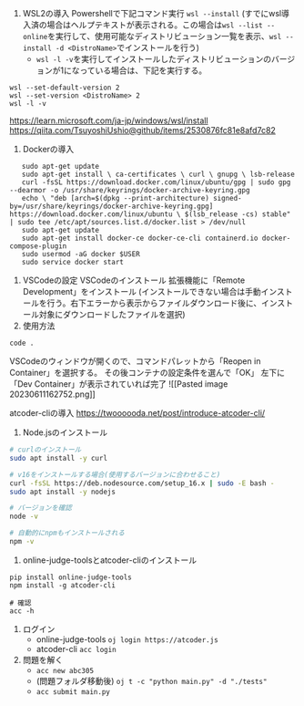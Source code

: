 1. WSL2の導入
   Powershellで下記コマンド実行
   `wsl --install`
   (すでにwsl導入済の場合はヘルプテキストが表示される。この場合は`wsl --list --online`を実行して、使用可能なディストリビューション一覧を表示、`wsl --install -d <DistroName>`でインストールを行う)
   - `wsl -l -v`を実行してインストールしたディストリビューションのバージョンが1になっている場合は、下記を実行する。
```
wsl --set-default-version 2
wsl --set-version <DistroName> 2
wsl -l -v
```
   https://learn.microsoft.com/ja-jp/windows/wsl/install
   https://qiita.com/TsuyoshiUshio@github/items/2530876fc81e8afd7c82
1. Dockerの導入
```bash:WSL
   sudo apt-get update
   sudo apt-get install \ ca-certificates \ curl \ gnupg \ lsb-release
   curl -fsSL https://download.docker.com/linux/ubuntu/gpg | sudo gpg --dearmor -o /usr/share/keyrings/docker-archive-keyring.gpg
   echo \ "deb [arch=$(dpkg --print-architecture) signed-by=/usr/share/keyrings/docker-archive-keyring.gpg] https://download.docker.com/linux/ubuntu \ $(lsb_release -cs) stable" | sudo tee /etc/apt/sources.list.d/docker.list > /dev/null
   sudo apt-get update
   sudo apt-get install docker-ce docker-ce-cli containerd.io docker-compose-plugin
   sudo usermod -aG docker $USER
   sudo service docker start
```
1. VSCodeの設定
   VSCodeのインストール
   拡張機能に「Remote Development」をインストール
   (インストールできない場合は手動インストールを行う。右下エラーから表示からファイルダウンロード後に、インストール対象にダウンロードしたファイルを選択)
1. 使用方法
```
code .
```
VSCodeのウィンドウが開くので、コマンドパレットから「Reopen in Container」を選択する。
その後コンテナの設定条件を選んで「OK」
左下に「Dev Container」が表示されていれば完了
![[Pasted image 20230611162752.png]]

atcoder-cliの導入
https://twoooooda.net/post/introduce-atcoder-cli/
1. Node.jsのインストール
```bash
# curlのインストール
sudo apt install -y curl

# v16をインストールする場合(使用するバージョンに合わせること)
curl -fsSL https://deb.nodesource.com/setup_16.x | sudo -E bash -
sudo apt install -y nodejs

# バージョンを確認
node -v

# 自動的にnpmもインストールされる
npm -v
``````
1. online-judge-toolsとatcoder-cliのインストール
```
pip install online-judge-tools
npm install -g atcoder-cli

# 確認
acc -h
```
1. ログイン
   - online-judge-tools
     `oj login https://atcoder.js`
   - atcoder-cli
     `acc login`
1. 問題を解く
   - `acc new abc305`
   - (問題フォルダ移動後) `oj t -c "python main.py" -d "./tests"`
   - `acc submit main.py`
